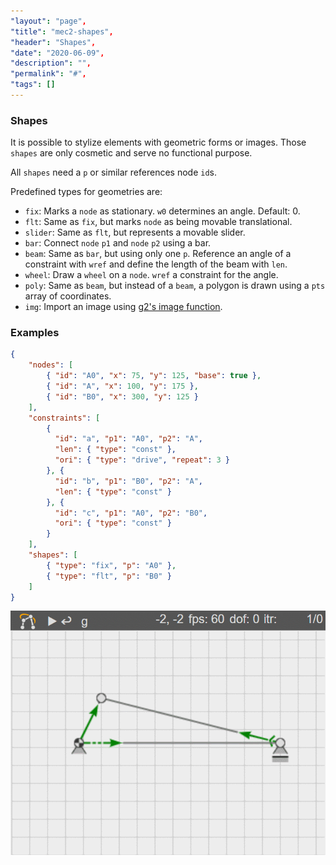 ```yaml
---
"layout": "page",
"title": "mec2-shapes",
"header": "Shapes",
"date": "2020-06-09",
"description": "",
"permalink": "#",
"tags": []
---
```


### Shapes

It is possible to stylize elements with geometric forms or images.
Those `shapes` are only cosmetic and serve no functional purpose.

All `shapes` need a `p` or similar references node `id`s.


Predefined types for geometries are:
- `fix`: Marks a `node` as stationary. `w0` determines an angle. Default: 0.
- `flt`: Same as `fix`, but marks `node` as being movable translational.
- `slider`: Same as `flt`, but represents a movable slider.
- `bar`: Connect `node` `p1` and `node` `p2` using a bar.
- `beam`: Same as `bar`, but using only one `p`. Reference an angle of a constraint with `wref` and define the length of the beam with `len`.
- `wheel`: Draw a `wheel` on a `node`. `wref` a constraint for the angle.
- `poly`: Same as `beam`, but instead of a `beam`, a polygon is drawn using a `pts` array of coordinates.
- `img`: Import an image using [g2's image function](https://github.com/goessner/g2/wiki/Elements#images).

### Examples

```json
{
    "nodes": [
        { "id": "A0", "x": 75, "y": 125, "base": true },
        { "id": "A", "x": 100, "y": 175 },
        { "id": "B0", "x": 300, "y": 125 }
    ],
    "constraints": [
        {
          "id": "a", "p1": "A0", "p2": "A",
          "len": { "type": "const" },
          "ori": { "type": "drive", "repeat": 3 }
        }, {
          "id": "b", "p1": "B0", "p2": "A",
          "len": { "type": "const" }
        }, {
          "id": "c", "p1": "A0", "p2": "B0",
          "ori": { "type": "const" }
        }
    ],
    "shapes": [
        { "type": "fix", "p": "A0" },
        { "type": "flt", "p": "B0" }
    ]
}
```

![first](img/shape_1.gif)

<!-- TODO example with cool poly shapes. e.g. a dump truck -->

